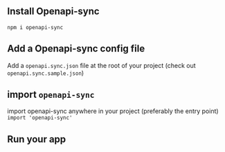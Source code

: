 ## Install Openapi-sync

`npm i openapi-sync`

## Add a Openapi-sync config file

Add a `openapi.sync.json` file at the root of your project (check out `openapi.sync.sample.json`)

## import `openapi-sync`

import openapi-sync anywhere in your project (preferably the entry point)  
`import 'openapi-sync'`

## Run your app
